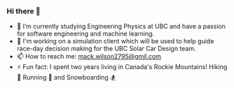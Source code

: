 ### Hi there 👋

<!--
**mackWilson2795/mackWilson2795** is a ✨ _special_ ✨ repository because its `README.md` (this file) appears on your GitHub profile.

Here are some ideas to get you started:
-->
- 🌱 I’m currently studying Engineering Physics at UBC and have a passion for software engineering and machine learning.
- :car: I'm working on a simulation client which will be used to help guide race-day decision making for the UBC Solar Car Design team.
- 📫 How to reach me: mack.wilson2795@gmil.com
- ⚡ Fun fact: I spent two years living in Canada's Rockie Mountains! Hiking :boot: Running 🏃 and Snowboarding :snowboarder:
